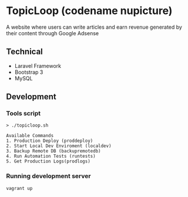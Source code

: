 # TopicLoop (codename nupicture)
A website where users can write articles and earn revenue generated by their content through Google Adsense

## Technical
- Laravel Framework
- Bootstrap 3
- MySQL

## Development
### Tools script
```shell
> ./topicloop.sh
 
Available Commands
1. Production Deploy (proddeploy)
2. Start Local Dev Enviroment (localdev)
3. Backup Remote DB (backupremotedb)
4. Run Automation Tests (runtests)
5. Get Production Logs(prodlogs)
```
### Running development server
```shell
vagrant up
```